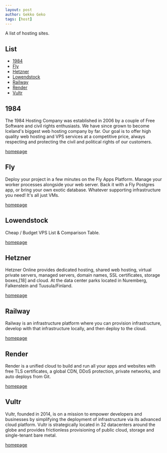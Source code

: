 ```yaml
---
layout: post
author: Gekko Geko
tags: [host]
---
```


A list of hosting sites.

## List

  - [1984](https://1984.hosting/)
  - [Fly](https://fly.io)
  - [Hetzner](https://www.hetzner.com/)
  - [Lowendstock](https://lowendstock.com/)
  - [Railway](https://railway.app/)
  - [Render](https://render.com/)
  - [Vultr](https://www.vultr.com/)

## 1984

The 1984 Hosting Company was established in 2006 by a couple of Free Software and civil rights enthusiasts. We have since grown to become Iceland's biggest web hosting company by far. Our goal is to offer high quality web hosting and VPS services at a competitive price, always respecting and protecting the civil and political rights of our customers.

[homepage](https://1984.hosting/)

## Fly

Deploy your project in a few minutes on the Fly Apps Platform. Manage your worker processes alongside your web server. Back it with a Fly Postgres app, or bring your own exotic database. Whatever supporting infrastructure you need! It's all just VMs.

[homepage](https://fly.io)

## Lowendstock

Cheap / Budget VPS List & Comparison Table.

[homepage](https://lowendstock.com)

## Hetzner

Hetzner Online provides dedicated hosting, shared web hosting, virtual private servers, managed servers, domain names, SSL certificates, storage boxes,[18] and cloud. At the data center parks located in Nuremberg, Falkenstein and Tuusula/Finland.

[homepage](https://www.hetzner.com/)

## Railway

Railway is an infrastructure platform where you can provision infrastructure, develop with that infrastructure locally, and then deploy to the cloud.

[homepage](https://railway.app/)

## Render

Render is a unified cloud to build and run all your apps and websites with free TLS certificates, a global CDN, DDoS protection, private networks, and auto deploys from Git.

[homepage](https://render.com/)

## Vultr

Vultr, founded in 2014, is on a mission to empower developers and businesses by simplifying the deployment of infrastructure via its advanced cloud platform. Vultr is strategically located in 32 datacenters around the globe and provides frictionless provisioning of public cloud, storage and single-tenant bare metal.

[homepage](https://www.vultr.com/)
